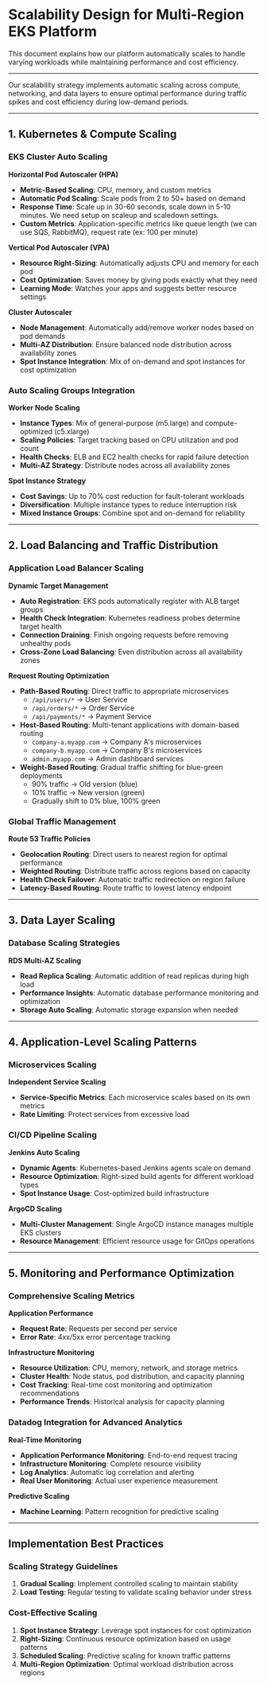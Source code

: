 # Scalability Design for Multi-Region EKS Platform

This document explains how our platform automatically scales to handle varying workloads while maintaining performance and cost efficiency.

---


Our scalability strategy implements automatic scaling across compute, networking, and data layers to ensure optimal performance during traffic spikes and cost efficiency during low-demand periods.

---

## 1. Kubernetes & Compute Scaling

### **EKS Cluster Auto Scaling**

**Horizontal Pod Autoscaler (HPA)**
- **Metric-Based Scaling**: CPU, memory, and custom metrics
- **Automatic Pod Scaling**: Scale pods from 2 to 50+ based on demand
- **Response Time**: Scale up in 30-60 seconds, scale down in 5-10 minutes. We need setup on scaleup and scaledown settings.
- **Custom Metrics**: Application-specific metrics like queue length (we can use SQS, RabbitMQ), request rate (ex: 100 per minute)

**Vertical Pod Autoscaler (VPA)**
- **Resource Right-Sizing**: Automatically adjusts CPU and memory for each pod
- **Cost Optimization**: Saves money by giving pods exactly what they need
- **Learning Mode**: Watches your apps and suggests better resource settings

**Cluster Autoscaler**
- **Node Management**: Automatically add/remove worker nodes based on pod demands
- **Multi-AZ Distribution**: Ensure balanced node distribution across availability zones
- **Spot Instance Integration**: Mix of on-demand and spot instances for cost optimization

### **Auto Scaling Groups Integration**

**Worker Node Scaling**
- **Instance Types**: Mix of general-purpose (m5.large) and compute-optimized (c5.xlarge)
- **Scaling Policies**: Target tracking based on CPU utilization and pod count
- **Health Checks**: ELB and EC2 health checks for rapid failure detection
- **Multi-AZ Strategy**: Distribute nodes across all availability zones

**Spot Instance Strategy**
- **Cost Savings**: Up to 70% cost reduction for fault-tolerant workloads
- **Diversification**: Multiple instance types to reduce interruption risk
- **Mixed Instance Groups**: Combine spot and on-demand for reliability


---

## 2. Load Balancing and Traffic Distribution

### **Application Load Balancer Scaling**

**Dynamic Target Management**
- **Auto Registration**: EKS pods automatically register with ALB target groups
- **Health Check Integration**: Kubernetes readiness probes determine target health
- **Connection Draining**: Finish ongoing requests before removing unhealthy pods
- **Cross-Zone Load Balancing**: Even distribution across all availability zones

**Request Routing Optimization**
- **Path-Based Routing**: Direct traffic to appropriate microservices
  - `/api/users/*` → User Service
  - `/api/orders/*` → Order Service
  - `/api/payments/*` → Payment Service
- **Host-Based Routing**: Multi-tenant applications with domain-based routing
  - `company-a.myapp.com` → Company A's microservices
  - `company-b.myapp.com` → Company B's microservices
  - `admin.myapp.com` → Admin dashboard services
- **Weight-Based Routing**: Gradual traffic shifting for blue-green deployments
  - 90% traffic → Old version (blue)
  - 10% traffic → New version (green)
  - Gradually shift to 0% blue, 100% green


### **Global Traffic Management**

**Route 53 Traffic Policies**
- **Geolocation Routing**: Direct users to nearest region for optimal performance
- **Weighted Routing**: Distribute traffic across regions based on capacity
- **Health Check Failover**: Automatic traffic redirection on region failure
- **Latency-Based Routing**: Route traffic to lowest latency endpoint


---

## 3. Data Layer Scaling

### **Database Scaling Strategies**


**RDS Multi-AZ Scaling**
- **Read Replica Scaling**: Automatic addition of read replicas during high load
- **Performance Insights**: Automatic database performance monitoring and optimization
- **Storage Auto Scaling**: Automatic storage expansion when needed


---

## 4. Application-Level Scaling Patterns

### **Microservices Scaling**

**Independent Service Scaling**
- **Service-Specific Metrics**: Each microservice scales based on its own metrics
- **Rate Limiting**: Protect services from excessive load

### **CI/CD Pipeline Scaling**

**Jenkins Auto Scaling**
- **Dynamic Agents**: Kubernetes-based Jenkins agents scale on demand
- **Resource Optimization**: Right-sized build agents for different workload types
- **Spot Instance Usage**: Cost-optimized build infrastructure

**ArgoCD Scaling**
- **Multi-Cluster Management**: Single ArgoCD instance manages multiple EKS clusters
- **Resource Management**: Efficient resource usage for GitOps operations

---

## 5. Monitoring and Performance Optimization

### **Comprehensive Scaling Metrics**

**Application Performance**
- **Request Rate**: Requests per second per service
- **Error Rate**: 4xx/5xx error percentage tracking

**Infrastructure Monitoring**
- **Resource Utilization**: CPU, memory, network, and storage metrics
- **Cluster Health**: Node status, pod distribution, and capacity planning
- **Cost Tracking**: Real-time cost monitoring and optimization recommendations
- **Performance Trends**: Historical analysis for capacity planning

### **Datadog Integration for Advanced Analytics**

**Real-Time Monitoring**
- **Application Performance Monitoring**: End-to-end request tracing
- **Infrastructure Monitoring**: Complete resource visibility
- **Log Analytics**: Automatic log correlation and alerting
- **Real User Monitoring**: Actual user experience measurement

**Predictive Scaling**
- **Machine Learning**: Pattern recognition for predictive scaling


---

## Implementation Best Practices

### **Scaling Strategy Guidelines**

1. **Gradual Scaling**: Implement controlled scaling to maintain stability
2. **Load Testing**: Regular testing to validate scaling behavior under stress

### **Cost-Effective Scaling**

1. **Spot Instance Strategy**: Leverage spot instances for cost optimization
2. **Right-Sizing**: Continuous resource optimization based on usage patterns
3. **Scheduled Scaling**: Predictive scaling for known traffic patterns
4. **Multi-Region Optimization**: Optimal workload distribution across regions



